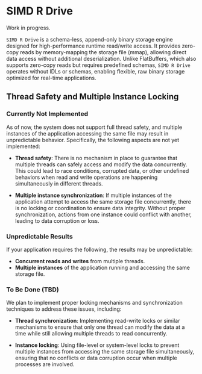 # SIMD R Drive

Work in progress.

`SIMD R Drive` is a schema-less, append-only binary storage engine designed for high-performance runtime read/write access. It provides zero-copy reads by memory-mapping the storage file (mmap), allowing direct data access without additional deserialization. Unlike FlatBuffers, which also supports zero-copy reads but requires predefined schemas, `SIMD R Drive` operates without IDLs or schemas, enabling flexible, raw binary storage optimized for real-time applications.

## Thread Safety and Multiple Instance Locking

### Currently Not Implemented

As of now, the system does not support full thread safety, and multiple instances of the application accessing the same file may result in unpredictable behavior. Specifically, the following aspects are not yet implemented:

- **Thread safety**: There is no mechanism in place to guarantee that multiple threads can safely access and modify the data concurrently. This could lead to race conditions, corrupted data, or other undefined behaviors when read and write operations are happening simultaneously in different threads.
  
- **Multiple instance synchronization**: If multiple instances of the application attempt to access the same storage file concurrently, there is no locking or coordination to ensure data integrity. Without proper synchronization, actions from one instance could conflict with another, leading to data corruption or loss.

### Unpredictable Results

If your application requires the following, the results may be unpredictable:
  
- **Concurrent reads and writes** from multiple threads.
- **Multiple instances** of the application running and accessing the same storage file.

### To Be Done (TBD)

We plan to implement proper locking mechanisms and synchronization techniques to address these issues, including:

- **Thread synchronization**: Implementing read-write locks or similar mechanisms to ensure that only one thread can modify the data at a time while still allowing multiple threads to read concurrently.
  
- **Instance locking**: Using file-level or system-level locks to prevent multiple instances from accessing the same storage file simultaneously, ensuring that no conflicts or data corruption occur when multiple processes are involved.
